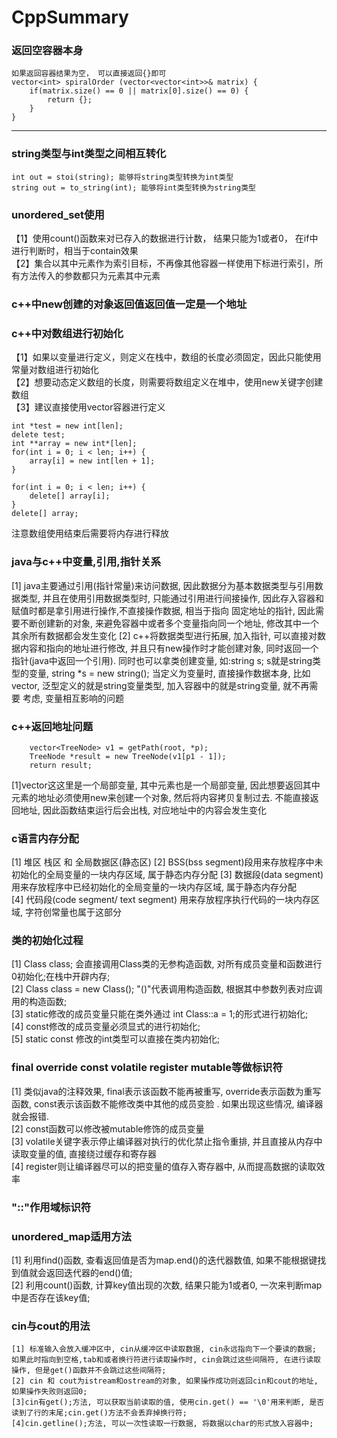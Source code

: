 # CppSummary
### 返回空容器本身
``` 
如果返回容器结果为空， 可以直接返回{}即可  
vector<int> spiralOrder (vector<vector<int>>& matrix) {
	if(matrix.size() == 0 || matrix[0].size() == 0) {
		return {};
	}
}  
```
***
### string类型与int类型之间相互转化  
```
int out = stoi(string); 能够将string类型转换为int类型  
string out = to_string(int); 能够将int类型转换为string类型  
```
### unordered_set使用
【1】使用count()函数来对已存入的数据进行计数， 结果只能为1或者0， 在if中进行判断时，相当于contain效果  
【2】集合以其中元素作为索引目标，不再像其他容器一样使用下标进行索引，所有方法传入的参数都只为元素其中元素  
### c++中new创建的对象返回值返回值一定是一个地址  
### c++中对数组进行初始化  
【1】如果以变量进行定义，则定义在栈中，数组的长度必须固定，因此只能使用常量对数组进行初始化  
【2】想要动态定义数组的长度，则需要将数组定义在堆中，使用new关键字创建数组  
【3】建议直接使用vector容器进行定义  
``` 
int *test = new int[len];
delete test;
int **array = new int*[len];
for(int i = 0; i < len; i++) {
	array[i] = new int[len + 1];
}

for(int i = 0; i < len; i++) {
	delete[] array[i];
}
delete[] array;
```
注意数组使用结束后需要将内存进行释放  
### java与c++中变量,引用,指针关系  
[1] java主要通过引用(指针常量)来访问数据, 因此数据分为基本数据类型与引用数据类型, 
并且在使用引用数据类型时, 只能通过引用进行间接操作, 因此存入容器和赋值时都是拿引用进行操作,不直接操作数据, 相当于指向
固定地址的指针, 因此需要不断创建新的对象, 来避免容器中或者多个变量指向同一个地址, 修改其中一个其余所有数据都会发生变化
[2] c++将数据类型进行拓展, 加入指针, 可以直接对数据内容和指向的地址进行修改, 并且只有new操作时才能创建对象, 同时返回一个
指针(java中返回一个引用). 同时也可以拿类创建变量, 如:string s; s就是string类型的变量, string *s = new string();
当定义为变量时, 直接操作数据本身, 比如vector<string>, 泛型定义的就是string变量类型, 加入容器中的就是string变量, 就不再需要
考虑, 变量相互影响的问题  
### c++返回地址问题
```
	vector<TreeNode> v1 = getPath(root, *p);
	TreeNode *result = new TreeNode(v1[p1 - 1]);
	return result;
```  
[1]vector这这里是一个局部变量, 其中元素也是一个局部变量, 因此想要返回其中元素的地址必须使用new来创建一个对象, 然后将内容拷贝复制过去.
不能直接返回地址, 因此函数结束运行后会出栈, 对应地址中的内容会发生变化
### c语言内存分配  
[1] 堆区 栈区 和 全局数据区(静态区)
[2] BSS(bss segment)段用来存放程序中未初始化的全局变量的一块内存区域, 属于静态内存分配
[3] 数据段(data segment) 用来存放程序中已经初始化的全局变量的一块内存区域, 属于静态内存分配  
[4] 代码段(code segment/ text segment) 用来存放程序执行代码的一块内存区域, 字符创常量也属于这部分
### 类的初始化过程  
[1] Class class; 会直接调用Class类的无参构造函数, 对所有成员变量和函数进行0初始化;在栈中开辟内存;  
[2] Class class = new Class(); "()"代表调用构造函数, 根据其中参数列表对应调用的构造函数;  
[3] static修改的成员变量只能在类外通过 int Class::a = 1;的形式进行初始化;  
[4] const修改的成员变量必须显式的进行初始化;  
[5] static const 修改的int类型可以直接在类内初始化;  
### final override const volatile register mutable等做标识符  
[1] 类似java的注释效果, final表示该函数不能再被重写, override表示函数为重写函数, const表示该函数不能修改类中其他的成员变脸
. 如果出现这些情况, 编译器就会报错.  
[2] const函数可以修改被mutable修饰的成员变量  
[3] volatile关键字表示停止编译器对执行的优化禁止指令重排, 并且直接从内存中读取变量的值, 直接绕过缓存和寄存器  
[4] register则让编译器尽可以的把变量的值存入寄存器中, 从而提高数据的读取效率  
### "::"作用域标识符  
### unordered_map适用方法
[1] 利用find()函数, 查看返回值是否为map.end()的迭代器数值, 如果不能根据键找到值就会返回迭代器的end()值;  
[2] 利用count()函数, 计算key值出现的次数, 结果只能为1或者0, 一次来判断map中是否存在该key值;  
### cin与cout的用法
	[1] 标准输入会放入缓冲区中, cin从缓冲区中读取数据, cin永远指向下一个要读的数据; 如果此时指向到空格,tab和或者换行符进行读取操作时, cin会跳过这些间隔符, 在进行读取操作, 但是get()函数并不会跳过这些间隔符;
	[2] cin 和 cout为istream和ostream的对象, 如果操作成功则返回cin和cout的地址, 如果操作失败则返回0;  
	[3]cin有get();方法, 可以获取当前读取的值, 使用cin.get() == '\0'用来判断, 是否读到了行的末尾;cin.get()方法不会丢弃掉换行符;
	[4]cin.getline();方法, 可以一次性读取一行数据, 将数据以char的形式放入容器中;  
